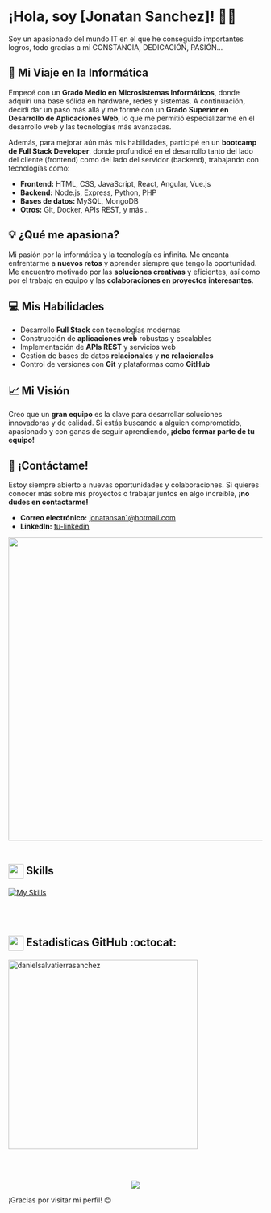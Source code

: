 # ¡Hola, soy [Jonatan Sanchez]! 👨‍💻

Soy un apasionado del mundo IT en el que he conseguido importantes logros, todo gracias a mi CONSTANCIA, DEDICACIÓN, PASIÓN...

## 🚀 Mi Viaje en la Informática

Empecé con un **Grado Medio en Microsistemas Informáticos**, donde adquirí una base sólida en hardware, redes y sistemas. A continuación, decidí dar un paso más allá y me formé con un **Grado Superior en Desarrollo de Aplicaciones Web**, lo que me permitió especializarme en el desarrollo web y las tecnologías más avanzadas.

Además, para mejorar aún más mis habilidades, participé en un **bootcamp de Full Stack Developer**, donde profundicé en el desarrollo tanto del lado del cliente (frontend) como del lado del servidor (backend), trabajando con tecnologías como:

- **Frontend:** HTML, CSS, JavaScript, React, Angular, Vue.js
- **Backend:** Node.js, Express, Python, PHP
- **Bases de datos:** MySQL, MongoDB
- **Otros:** Git, Docker, APIs REST, y más...

## 💡 ¿Qué me apasiona?

Mi pasión por la informática y la tecnología es infinita. Me encanta enfrentarme a **nuevos retos** y aprender siempre que tengo la oportunidad. Me encuentro motivado por las **soluciones creativas** y eficientes, así como por el trabajo en equipo y las **colaboraciones en proyectos interesantes**.

## 💻 Mis Habilidades

- Desarrollo **Full Stack** con tecnologías modernas
- Construcción de **aplicaciones web** robustas y escalables
- Implementación de **APIs REST** y servicios web
- Gestión de bases de datos **relacionales** y **no relacionales**
- Control de versiones con **Git** y plataformas como **GitHub**

## 📈 Mi Visión

Creo que un **gran equipo** es la clave para desarrollar soluciones innovadoras y de calidad. Si estás buscando a alguien comprometido, apasionado y con ganas de seguir aprendiendo, **¡debo formar parte de tu equipo!**

## 📩 ¡Contáctame!

Estoy siempre abierto a nuevas oportunidades y colaboraciones. Si quieres conocer más sobre mis proyectos o trabajar juntos en algo increíble, **¡no dudes en contactarme!**

- **Correo electrónico:** [jonatansan1@hotmail.com](mailto:jonatansan1"hotmail.com)
- **LinkedIn:** [tu-linkedin](https://www.linkedin.com/in/jonatansanchezalmazan/)

<div align="center" width=600px>
<img width=600px src="https://readme-typing-svg.demolab.com/?lines=FULL%20STACK%20DEVELOPER%20;%20+1%20AÑO%20DE%20CODING%20EXPERIENCE;SIEMPRE%20APRENDIENDO%20NUEVAS%20SKILLS&font=fira%20Code&center=true&width=440&height=35&color=20C20E&vCenter=true&pause=500&size=22" />
</div>
<br>

## <img src="https://media2.giphy.com/media/QssGEmpkyEOhBCb7e1/giphy.gif?cid=ecf05e47a0n3gi1bfqntqmob8g9aid1oyj2wr3ds3mg700bl&rid=giphy.gif" width ="30" align="center"> **Skills**

[![My Skills](https://skillicons.dev/icons?i=html,css,scss,js,react,angular,vite,expressjs,nodejs,mongodb,npm,git,github,postman,vscode,vercel,netlify,styledcomponents,figma&perline=5)](#)

<br>
<br>

## <img src="https://media.giphy.com/media/iY8CRBdQXODJSCERIr/giphy.gif" width="30" align="center"> Estadisticas GitHub :octocat:

<p align="left">
<img src="https://github-readme-stats.vercel.app/api/top-langs?username=jonatansanchezalmazan&show_icons=true&locale=en&layout=compact&theme=chartreuse-dark&line_height=20&icon_color=2234AE&text_color=D3D3D3&bg_color=0,000000,130F40" width="375px" alt="danielsalvatierrasanchez"/>
</p>
<br>
<br>

<p align="center"><img alingn="center" src="https://profile-counter.glitch.me/JonatanSanchezAlmazan/count.svg" /></p>
¡Gracias por visitar mi perfil! 😊
